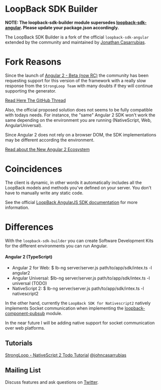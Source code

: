 # LoopBack SDK Builder

**NOTE: The loopback-sdk-builder module supersedes [loopback-sdk-angular](https://www.npmjs.org/loopback-sdk-angular). Please update your package.json accordingly.**

The LoopBack SDK Builder is a fork of the official `loopback-sdk-angular` extended by the community and maintained by [Jonathan Casarrubias](http://twitter.com/johncasarrubias).

# Fork Reasons

Since the launch of [Angular 2 - Beta (now RC)](http://angular.io) the community has been requesting support for this version of the framework with a really slow response from the `StrongLoop Team` with many doubts if they will continue supporting the generator.

[Read Here The GitHub Thread](https://github.com/strongloop/loopback-sdk-angular/issues/188)

Also, the official proposed solution does not seems to be fully compatible with todays needs. For instance, the "same" Angular 2 SDK won't work the same depending on the environment you are running (NativeScript, Web, AngularUniversal).

Since Angular 2 does not rely on a browser DOM, the SDK implementations may be different according the environment.

[Read about the New Angular 2 Ecosystem](https://t.co/DrV18TztdR)

# Coincidences

The client is dynamic, in other words it automatically includes all the
LoopBack models and methods you've defined on your server.
You don't have to manually write any static code.

See the official [LoopBack AngularJS SDK
documentation](http://docs.strongloop.com/display/LB/AngularJS+JavaScript+SDK)
for more information.

# Differences

With the `loopback-sdk-builder` you can create Software Development Kits for the different environments you can run Angular.
#### Angular 2 (TypeScript)

- Angular 2 for Web: $ lb-ng server/server.js path/to/app/sdk/intex.ts -l angular2
- Angular Universal: $lb-ng server/server.js path/to/app/sdk/intex.ts -l universal (TODO)
- NativeScript 2: $ lb-ng server/server.js path/to/app/sdk/intex.ts -l nativescript2
  
In the other hand, currently the `LoopBack SDK for Nativescript2` natively implements Socket communication when implementing the [loopback-component-pubsub](https://www.npmjs.com/package/loopback-component-pubsub) module.

In the near future I will be adding native support for socket communication over web platforms.

## Tutorials

[StrongLoop - NativeScript 2 Todo Tutorial](https://t.co/7YobnH5Iil) [@johncasarrubias](http://twitter.com/johncasarrubias)

## Mailing List

Discuss features and ask questions on [Twitter](https://twitter.com/johncasarrubias).

